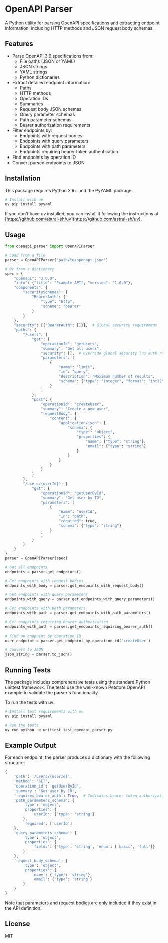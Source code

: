 # OpenAPI Parser

A Python utility for parsing OpenAPI specifications and extracting endpoint information, including HTTP methods and JSON request body schemas.

## Features

- Parse OpenAPI 3.0 specifications from:
  - File paths (JSON or YAML)
  - JSON strings
  - YAML strings
  - Python dictionaries
- Extract detailed endpoint information:
  - Paths
  - HTTP methods
  - Operation IDs
  - Summaries
  - Request body JSON schemas
  - Query parameter schemas
  - Path parameter schemas
  - Bearer authorization requirements
- Filter endpoints by:
  - Endpoints with request bodies
  - Endpoints with query parameters
  - Endpoints with path parameters
  - Endpoints requiring bearer token authentication
- Find endpoints by operation ID
- Convert parsed endpoints to JSON

## Installation

This package requires Python 3.6+ and the PyYAML package.

```bash
# Install with uv
uv pip install pyyaml
```

If you don't have uv installed, you can install it following the instructions at [https://github.com/astral-sh/uv](https://github.com/astral-sh/uv).

## Usage

```python
from openapi_parser import OpenAPIParser

# Load from a file
parser = OpenAPIParser('path/to/openapi.json')

# Or from a dictionary
spec = {
    "openapi": "3.0.0",
    "info": {"title": "Example API", "version": "1.0.0"},
    "components": {
        "securitySchemes": {
            "BearerAuth": {
                "type": "http",
                "scheme": "bearer"
            }
        }
    },
    "security": [{"BearerAuth": []}],  # Global security requirement
    "paths": {
        "/users": {
            "get": {
                "operationId": "getUsers",
                "summary": "Get all users",
                "security": [],  # Override global security (no auth required)
                "parameters": [
                    {
                        "name": "limit",
                        "in": "query",
                        "description": "Maximum number of results",
                        "schema": {"type": "integer", "format": "int32"}
                    }
                ]
            },
            "post": {
                "operationId": "createUser",
                "summary": "Create a new user",
                "requestBody": {
                    "content": {
                        "application/json": {
                            "schema": {
                                "type": "object",
                                "properties": {
                                    "name": {"type": "string"},
                                    "email": {"type": "string"}
                                }
                            }
                        }
                    }
                }
            }
        },
        "/users/{userId}": {
            "get": {
                "operationId": "getUserById",
                "summary": "Get user by ID",
                "parameters": [
                    {
                        "name": "userId",
                        "in": "path",
                        "required": true,
                        "schema": {"type": "string"}
                    }
                ]
            }
        }
    }
}
parser = OpenAPIParser(spec)

# Get all endpoints
endpoints = parser.get_endpoints()

# Get endpoints with request bodies
endpoints_with_body = parser.get_endpoints_with_request_body()

# Get endpoints with query parameters
endpoints_with_query = parser.get_endpoints_with_query_parameters()

# Get endpoints with path parameters
endpoints_with_path = parser.get_endpoints_with_path_parameters()

# Get endpoints requiring bearer authorization
endpoints_with_auth = parser.get_endpoints_requiring_bearer_auth()

# Find an endpoint by operation ID
user_endpoint = parser.get_endpoint_by_operation_id('createUser')

# Convert to JSON
json_string = parser.to_json()
```

## Running Tests

The package includes comprehensive tests using the standard Python unittest framework. The tests use the well-known Petstore OpenAPI example to validate the parser's functionality.

To run the tests with uv:

```bash
# Install test requirements with uv
uv pip install pyyaml

# Run the tests
uv run python -m unittest test_openapi_parser.py
```

## Example Output

For each endpoint, the parser produces a dictionary with the following structure:

```python
{
    'path': '/users/{userId}',
    'method': 'GET',
    'operation_id': 'getUserById',
    'summary': 'Get user by ID',
    'requires_bearer_auth': True,  # Indicates bearer token authorization is required
    'path_parameters_schema': {
        'type': 'object',
        'properties': {
            'userId': {'type': 'string'}
        },
        'required': ['userId']
    },
    'query_parameters_schema': {
        'type': 'object',
        'properties': {
            'fields': {'type': 'string', 'enum': ['basic', 'full']}
        }
    },
    'request_body_schema': {
        'type': 'object',
        'properties': {
            'name': {'type': 'string'},
            'email': {'type': 'string'}
        }
    }
}
```

Note that parameters and request bodies are only included if they exist in the API definition.

## License

MIT 